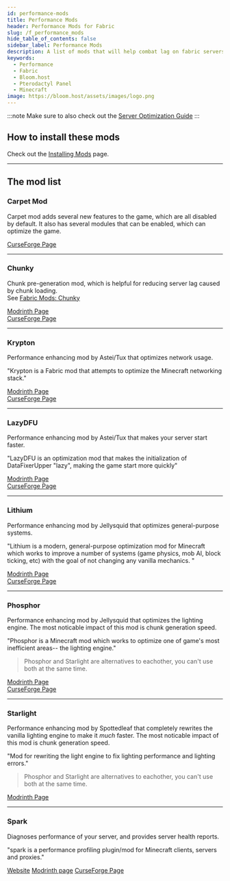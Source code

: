 ```yaml
---
id: performance-mods
title: Performance Mods
header: Performance Mods for Fabric
slug: /f_performance_mods
hide_table_of_contents: false
sidebar_label: Performance Mods
description: A list of mods that will help combat lag on fabric servers.
keywords:
  - Performance
  - Fabric
  - Bloom.host
  - Pterodactyl Panel
  - Minecraft
image: https://bloom.host/assets/images/logo.png
---
```


:::note
Make sure to also check out the [Server Optimization Guide](../../running_a_server/optimization.md)
:::

## How to install these mods

Check out the [Installing Mods](/mods-install) page.

--- 

## The mod list

### Carpet Mod

Carpet mod adds several new features to the game, which are all disabled by default. It also has several modules that can be enabled, which can optimize the game. 

[CurseForge Page](https://www.curseforge.com/minecraft/mc-mods/carpet)

---

### Chunky 

Chunk pre-generation mod, which is helpful for reducing server lag caused by chunk loading.  
See [Fabric Mods: Chunky](/multiplatform/chunky)

[Modrinth Page](https://modrinth.com/mod/chunky)  
[CurseForge Page](https://www.curseforge.com/minecraft/mc-mods/chunky-pregenerator)

---

### Krypton
Performance enhancing mod by Astei/Tux that optimizes network usage.

"Krypton is a Fabric mod that attempts to optimize the Minecraft networking stack."

[Modrinth Page](https://modrinth.com/mod/krypton)  
[CurseForge Page](https://www.curseforge.com/minecraft/mc-mods/krypton)

---

### LazyDFU
Performance enhancing mod by Astei/Tux that makes your server start faster.

"LazyDFU is an optimization mod that makes the initialization of DataFixerUpper "lazy", making the game start more quickly"

[Modrinth Page](https://modrinth.com/mod/lazydfu)  
[CurseForge Page](https://www.curseforge.com/minecraft/mc-mods/lazydfu)

---

### Lithium

Performance enhancing mod by Jellysquid that optimizes general-purpose systems.

"Lithium is a modern, general-purpose optimization mod for Minecraft which works to improve a number of systems (game physics, mob AI, block ticking, etc) with the goal of not changing any vanilla mechanics. "

[Modrinth Page](https://modrinth.com/mod/lithium)  
[CurseForge Page](https://www.curseforge.com/minecraft/mc-mods/lithium/)  

---

### Phosphor

Performance enhancing mod by Jellysquid that optimizes the lighting engine. The most noticable impact of this mod is chunk generation speed.  

"Phosphor is a Minecraft mod which works to optimize one of game's most inefficient areas-- the lighting engine."

> Phosphor and Starlight are alternatives to eachother, you can't use both at the same time.

[Modrinth Page](https://modrinth.com/mod/phosphor)  
[CurseForge Page](https://www.curseforge.com/minecraft/mc-mods/phosphor/)

---

### Starlight

Performance enhancing mod by Spottedleaf that completely rewrites the vanilla lighting engine to make it *much* faster. The most noticable impact of this mod is chunk generation speed.  

"Mod for rewriting the light engine to fix lighting performance and lighting errors."

> Phosphor and Starlight are alternatives to eachother, you can't use both at the same time.

[Modrinth Page](https://modrinth.com/mod/starlight)  

---

### Spark

Diagnoses performance of your server, and provides server health reports.  

"spark is a performance profiling plugin/mod for Minecraft clients, servers and proxies."

[Website](https://spark.lucko.me/)
[Modrinth page](https://modrinth.com/mod/spark)
[CurseForge Page](https://www.curseforge.com/minecraft/mc-mods/spark)  
